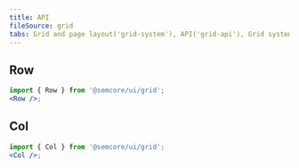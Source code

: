```yaml
---
title: API
fileSource: grid
tabs: Grid and page layout('grid-system'), API('grid-api'), Grid system('grid-code'), Changelog('grid-changelog')
---
```


## Row

```jsx
import { Row } from '@semcore/ui/grid';
<Row />;
```

<TypesView type="RowProps" :types={...types} />

## Col

```jsx
import { Col } from '@semcore/ui/grid';
<Col />;
```

<TypesView type="ColProps" :types={...types} />

<script setup>import { data as types } from '@types.data.ts';</script>